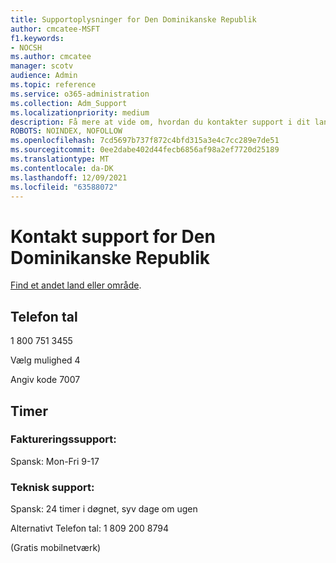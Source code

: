 ```yaml
---
title: Supportoplysninger for Den Dominikanske Republik
author: cmcatee-MSFT
f1.keywords:
- NOCSH
ms.author: cmcatee
manager: scotv
audience: Admin
ms.topic: reference
ms.service: o365-administration
ms.collection: Adm_Support
ms.localizationpriority: medium
description: Få mere at vide om, hvordan du kontakter support i dit land eller område.
ROBOTS: NOINDEX, NOFOLLOW
ms.openlocfilehash: 7cd5697b737f872c4bfd315a3e4c7cc289e7de51
ms.sourcegitcommit: 0ee2dabe402d44fecb6856af98a2ef7720d25189
ms.translationtype: MT
ms.contentlocale: da-DK
ms.lasthandoff: 12/09/2021
ms.locfileid: "63588072"
---
```

# <a name="contact-support-for-dominican-republic"></a>Kontakt support for Den Dominikanske Republik

[Find et andet land eller område](../get-help-support.md).

## <a name="phone-number"></a>Telefon tal
1 800 751 3455

Vælg mulighed 4

Angiv kode 7007

## <a name="hours"></a>Timer
### <a name="billing-support"></a>Faktureringssupport:

Spansk: Mon-Fri 9-17

### <a name="technical-support"></a>Teknisk support:

Spansk: 24 timer i døgnet, syv dage om ugen

Alternativt Telefon tal: 1 809 200 8794

(Gratis mobilnetværk)
